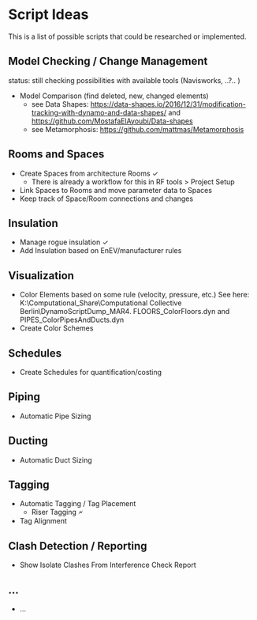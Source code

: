 # Script Ideas

This is a list of possible scripts that could be researched or implemented.

## Model Checking / Change Management
status: still checking possibilities with available tools (Navisworks, ..?.. )
- Model Comparison (find deleted, new, changed elements)
  - see Data Shapes: https://data-shapes.io/2016/12/31/modification-tracking-with-dynamo-and-data-shapes/ and https://github.com/MostafaElAyoubi/Data-shapes
  - see Metamorphosis: https://github.com/mattmas/Metamorphosis
  

## Rooms and Spaces
- Create Spaces from architecture Rooms ✓
  - There is already a workflow for this in RF tools > Project Setup 
- Link Spaces to Rooms and move parameter data to Spaces
- Keep track of Space/Room connections and changes

## Insulation
- Manage rogue insulation ✓
- Add Insulation based on EnEV/manufacturer rules

## Visualization
- Color Elements based on some rule (velocity, pressure, etc.)
  See here: K:\Computational_Share\Computational Collective Berlin\DynamoScriptDump_MAR4. FLOORS_ColorFloors.dyn and PIPES_ColorPipesAndDucts.dyn
- Create Color Schemes

## Schedules
- Create Schedules for quantification/costing

## Piping
- Automatic Pipe Sizing

## Ducting
- Automatic Duct Sizing

## Tagging
- Automatic Tagging / Tag Placement
  - Riser Tagging 🗲
- Tag Alignment

## Clash Detection / Reporting
- Show Isolate Clashes From Interference Check Report

## ...
- ...
